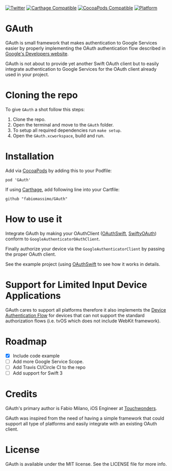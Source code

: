 [![Twitter](https://img.shields.io/badge/twitter-@iamfabiomilano-blue.svg?style=flat)](http://twitter.com/iamfabiomilano)
[![Carthage Compatible](https://img.shields.io/badge/Carthage-compatible-4BC51D.svg?style=flat)](https://github.com/Carthage/Carthage)
[![CocoaPods Compatible](https://img.shields.io/cocoapods/v/GAuth.svg)](https://img.shields.io/cocoapods/v/GAuth.svg)
[![Platform](https://img.shields.io/cocoapods/p/GAuth.svg?style=flat)](http://cocoadocs.org/docsets/GAuth)

# GAuth

GAuth is small framework that makes authentication to Google Services easier by properly implementing the OAuth authentication flow described in [Google's Developers website](https://developers.google.com/identity/protocols/OAuth2InstalledApp).

GAuth is not about to provide yet another Swift OAuth client but to easily integrate authentication to Google Services for the OAuth client already used in your project. 

# Cloning the repo 
To give `GAuth` a shot follow this steps:

1. Clone the repo.
2. Open the terminal and move to the `GAuth` folder.
3. To setup all required dependencies run `make setup`.
4. Open the `GAuth.xcworkspace`, build and run.

# Installation

Add via [CocoaPods](https://cocoapods.org/) by adding this to your Podfile:

```
pod 'GAuth'
```

If using [Carthage](https://github.com/Carthage/Carthage), add following line into your Cartfile:

```
github "fabiomassimo/GAuth"
```

# How to use it

Integrate GAuth by making your OAuthClient ([OAuthSwift](https://github.com/OAuthSwift/OAuthSwift), [SwiftyOAuth](https://github.com/delba/SwiftyOAuth)) conform to `GoogleAuthenticatorOAuthClient`.

Finally authorize your device via the `GoogleAuthenticatorClient` by passing the proper OAuth client. 

See the example project (using [OAuthSwift](https://github.com/OAuthSwift/OAuthSwift) to see how it works in details.

# Support for Limited Input Device Applications

GAuth cares to support all platforms therefore it also implements the [Device Authentication Flow](https://tools.ietf.org/html/draft-ietf-oauth-v2-01#section-3.5.3) for devices that can not support the standard authorization flows (i.e. tvOS which does not include WebKit framework). 

# Roadmap

- [x] Include code example
- [ ] Add more Google Service Scope.
- [ ] Add Travis CI/Circle CI to the repo
- [ ] Add support for Swift 3

# Credits

GAuth's primary author is Fabio Milano, iOS Engineer at [Touchwonders](http://www.touchwonders.com).

GAuth was inspired from the need of having a simple framework that could support all type of platforms and easily integrate with an existing OAuth client.

# License

GAuth is available under the MIT license. See the LICENSE file for more info.